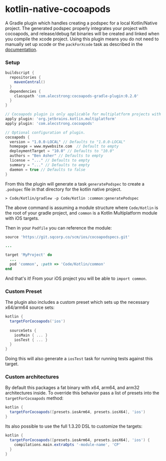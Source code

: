 # kotlin-native-cocoapods

A Gradle plugin which handles creating a podspec for a local Kotlin/Native project. The generated podspec properly integrates your project with cocoapods, and release/debug fat binaries will be created and linked when you compile the xcode project. Using this plugin means you do not need to manually set up xcode or the `packForXcode` task as described in the [documentation](https://kotlinlang.org/docs/tutorials/native/mpp-ios-android.html#creating-ios-application).

### Setup

```groovy
buildscript {
  repositories {
    mavenCentral()
  }
  dependencies {
    classpath 'com.alecstrong:cocoapods-gradle-plugin:0.2.0'
  }
}

// Cocoapods plugin is only applicable for multiplatform projects with Kotlin/Native
apply plugin: 'org.jetbrains.kotlin.multiplatform'
apply plugin: 'com.alecstrong.cocoapods'

// Optional configuration of plugin.
cocoapods {
  version = "1.0.0-LOCAL" // Defaults to "1.0.0-LOCAL"
  homepage = www.mywebsite.com  // Default to empty
  deploymentTarget = "10.0" // Defaults to "10.0"
  authors = "Ben Asher" // Defaults to empty
  license = "..." // Defaults to empty
  summary = "..." // Defaults to empty
  daemon = true // Defaults to false
}
```

From this the plugin will generate a task `generatePodspec` to create a `.podspec` file in that directory for the kotlin native project.

```
> Code/Kotlin/gradlew -p Code/Kotlin :common:generatePodspec
```

The above command is assuming a module structure where `Code/Kotlin` is the root of your gradle project, and `common` is a Kotlin Multiplatform module with iOS targets.

Then in your `Podfile` you can reference the module:

```ruby
source 'https://git.sqcorp.co/scm/ios/cocoapodspecs.git'

...

target 'MyProject' do
  ...
  pod 'common', :path => 'Code/Kotlin/common'
end
```

And that's it! From your iOS project you will be able to `import common`.

### Custom Preset

The plugin also includes a custom preset which sets up the necessary x64/arm64 source sets:

```groovy
kotlin {
  targetForCocoapods('ios')
  
  sourceSets {
    iosMain { ... }
    iosTest { ... }
  }
}
```

Doing this will also generate a `iosTest` task for running tests against this target.

### Custom architectures

By default this packages a fat binary with x64, arm64, and arm32 architectures inside. To override this behavior pass a list of presets into the `targetForCocoapods` method:

```groovy
kotlin {
  targetForCocoapods([presets.iosArm64, presets.iosX64], 'ios')
}
```

Its also possible to use the full 1.3.20 DSL to customize the targets:


```groovy
kotlin {
  targetForCocoapods([presets.iosArm64, presets.iosX64], 'ios') {
    compilations.main.extraOpts '-module-name', 'CP'
  }
}
```
